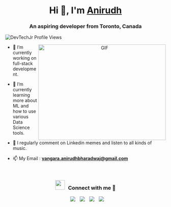 <h1 align="center">Hi 👋, I'm <a href="https://anidev.vercel.app/" target="blank">
Anirudh</a></h1>
<h3 align="center">An aspiring developer from Toronto, Canada</h3>

<p align="left"> <img src="https://komarev.com/ghpvc/?username=DevTechJr&label=Profile%20views&color=0e75b6&style=flat" alt="DevTechJr Profile Views" /> </p>

<a target="_blank" align="center">
  <img align="right" top="500" height="300" width="400" alt="GIF" src="https://media.giphy.com/media/SWoSkN6DxTszqIKEqv/giphy.gif">
</a>

- 🌱 I’m currently working on full-stack development.

- 🌱 I’m currently learning more about ML and how to use various Data Science tools.

- 📝 I regularly comment on Linkedin memes and listen to all kinds of music.

- 📫 My Email : **vangara.anirudhbharadwaj@gmail.com**

<br/>
<h3 align="center" > <img src="https://media.giphy.com/media/iY8CRBdQXODJSCERIr/giphy.gif" width="30" height="30" style="margin-right: 10px;">Connect with me 🤝 </h3>

<p align="center">

 <div align="center"  class="icons-social" style="margin-left: 10px;">
<!--         <a style="margin-left: 10px;"  target="_blank" href="https://www.linkedin.com/in/anirudh-bharadwaj-vangara-77b05621b/"> -->
			<img src="https://img.icons8.com/doodle/40/000000/linkedin--v2.png"></a>
        <a style="margin-left: 10px;" target="_blank" href="https://github.com/DevTechJr">
		<img src="https://img.icons8.com/doodle/40/000000/github--v1.png"></a>
	   <a style="margin-left: 10px;" target="_blank" href="anidev.vercel.app">
					<img src="https://img.icons8.com/external-sketchy-juicy-fish/0.6x/external-blog-online-services-sketchy-sketchy-juicy-fish.png"></a>
        <a style="margin-left: 10px;" target="_blank" href="https://www.instagram.com/anirudhbv.js/">
			<img src="https://img.icons8.com/doodle/40/000000/instagram-new--v2.png"></a>
		
     

</p>

